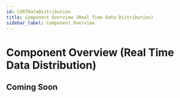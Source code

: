 ```yaml
---
id: CORTDataDistribution
title: Component Overview (Real Time Data Distribution)
sidebar_label: Component Overview
---
```


# Component Overview (Real Time Data Distribution)

## Coming Soon
